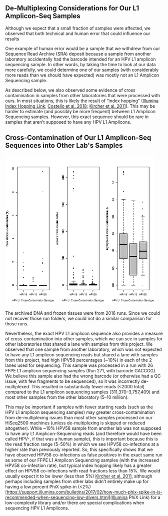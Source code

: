 De-Multiplexing Considerations for Our L1 Amplicon-Seq Samples
-----------------
Although we expect that a small fraction of samples were affected, we observed that both technical and human error that could influence our results

One example of human error would be a sample that we withdrew from our Sequence Read Archive (SRA) deposit because a sample from another laboratory accidentally had the barcode intended for an HPV L1 amplicon sequencing sample.  In other words, by taking the time to look at our data more carefully, we could determine one of our samples (with considerably more reads than we should have expected) was mostly not an L1 Amplicon Sequencing sample.

As described below, we also observed some evidence of cross contamination in samples from other laboratories that were processed with ours.  In most situations, this is likely the result of “index hopping” ([Illumina Index Hopping Link](https://www.illumina.com/science/education/minimizing-index-hopping.html); [Costello et al. 2018](https://bmcgenomics.biomedcentral.com/articles/10.1186/s12864-018-4703-0); [Kircher et al. 2011](https://www.ncbi.nlm.nih.gov/pubmed/22021376)).  This may be harder to estimate (and possibly be more frequent) between L1 Amplicon Sequencing samples.  However, this exact sequence should be rare in samples that aren't supposed to have any HPV L1 Amplicons.

Cross-Contamination of Our L1 Amplicon-Seq Sequences into Other Lab's Samples
-----------------

![HPV L1 Amplicon Exact Matches](2017-FFPE-Runs_HPV-L1-Amplicon-Cross-Contamination.png "HPV L1 Amplicon Exact Matches")

The archived DNA and frozen tissues were from 2016 runs.  Since we could not recover those run folders, we could not do a similar comparison for those runs.

Nevertheless, the exact HPV L1 amplicon sequence also provides a measure of cross-contamination into other samples, which we can see in samples for other laboratories that shared a lane with samples from this project. We observed that one sample from another laboratory, which was not expected to have any L1 amplicon sequencing reads but shared a lane with samples from this project, had high HPV58 percentages (~10%) in each of the 2 lanes used for sequencing. This sample was processed in a run with 26 FFPE L1 amplicon sequencing samples (Run 271, with barcode GACCGG).  We believe this sample also had the wrong barcode (or otherwise had a QC issue, with few fragments to be sequenced), so it was incorrectly de-multiplexed.  This resulted in substantially fewer reads (<2000 total) compared to the L1 amplicon sequencing samples (311,370–3,757,409) and most other samples from the other laboratory (5–10 million).

This may be important if samples with fewer starting reads (such as the HPV L1 amplicon sequencing samples) may greater cross-contamination from de-multiplexing issues than most other samples processed on our HiSeq2500 machines (unless de-multiplexing is skipped or reduced altogether). While ~10% HPV58 sample from another lab was not supposed to have any L1 Amplicon-Sequencing reads (and therefore would have been called HPV-, if that was a human sample), this is important because this is the read fraction range (5–50%) in which we see HPV58 co-infections at a higher rate than previously reported. So, this specifically shows that we have observed HPV58 co-infections as false positives in the exact same run as some of our FFPE L1 Amplicon Sequencing samples (with the increased HPV58 co-infection rate), but typical index hopping likely has a greater effect on HPV58 co-infections with read fractions less than 15%. We would usually expect it to be lower (less than 5%) [Kircher et al. 2011](https://www.ncbi.nlm.nih.gov/pubmed/22021376), although perhaps including samples from other labs didn’t entirely make up for having a low percent PhiX spike-in (<2%) [https://support.illumina.com/bulletins/2017/02/how-much-phix-spike-in-is-recommended-when-sequencing-low-divers.html](Illumina PhiX Link) for a low-complexity library and/or there are special complications when sequencing HPV L1 Amplicons.
